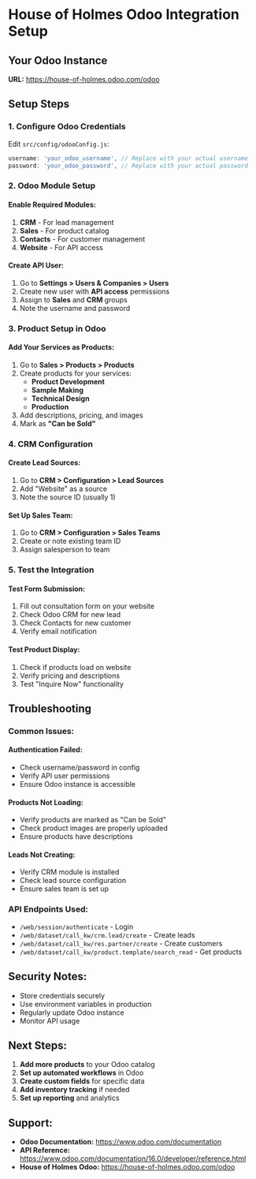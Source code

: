 # House of Holmes Odoo Integration Setup

## Your Odoo Instance
**URL:** https://house-of-holmes.odoo.com/odoo

## Setup Steps

### 1. Configure Odoo Credentials
Edit `src/config/odooConfig.js`:
```javascript
username: 'your_odoo_username', // Replace with your actual username
password: 'your_odoo_password', // Replace with your actual password
```

### 2. Odoo Module Setup

#### Enable Required Modules:
1. **CRM** - For lead management
2. **Sales** - For product catalog
3. **Contacts** - For customer management
4. **Website** - For API access

#### Create API User:
1. Go to **Settings > Users & Companies > Users**
2. Create new user with **API access** permissions
3. Assign to **Sales** and **CRM** groups
4. Note the username and password

### 3. Product Setup in Odoo

#### Add Your Services as Products:
1. Go to **Sales > Products > Products**
2. Create products for your services:
   - **Product Development**
   - **Sample Making**
   - **Technical Design**
   - **Production**
3. Add descriptions, pricing, and images
4. Mark as **"Can be Sold"**

### 4. CRM Configuration

#### Create Lead Sources:
1. Go to **CRM > Configuration > Lead Sources**
2. Add "Website" as a source
3. Note the source ID (usually 1)

#### Set Up Sales Team:
1. Go to **CRM > Configuration > Sales Teams**
2. Create or note existing team ID
3. Assign salesperson to team

### 5. Test the Integration

#### Test Form Submission:
1. Fill out consultation form on your website
2. Check Odoo CRM for new lead
3. Check Contacts for new customer
4. Verify email notification

#### Test Product Display:
1. Check if products load on website
2. Verify pricing and descriptions
3. Test "Inquire Now" functionality

## Troubleshooting

### Common Issues:

#### Authentication Failed:
- Check username/password in config
- Verify API user permissions
- Ensure Odoo instance is accessible

#### Products Not Loading:
- Verify products are marked as "Can be Sold"
- Check product images are properly uploaded
- Ensure products have descriptions

#### Leads Not Creating:
- Verify CRM module is installed
- Check lead source configuration
- Ensure sales team is set up

### API Endpoints Used:
- `/web/session/authenticate` - Login
- `/web/dataset/call_kw/crm.lead/create` - Create leads
- `/web/dataset/call_kw/res.partner/create` - Create customers
- `/web/dataset/call_kw/product.template/search_read` - Get products

## Security Notes:
- Store credentials securely
- Use environment variables in production
- Regularly update Odoo instance
- Monitor API usage

## Next Steps:
1. **Add more products** to your Odoo catalog
2. **Set up automated workflows** in Odoo
3. **Create custom fields** for specific data
4. **Add inventory tracking** if needed
5. **Set up reporting** and analytics

## Support:
- **Odoo Documentation:** https://www.odoo.com/documentation
- **API Reference:** https://www.odoo.com/documentation/16.0/developer/reference.html
- **House of Holmes Odoo:** https://house-of-holmes.odoo.com/odoo 